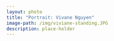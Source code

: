 ```yaml
---
layout: photo
title: "Portrait: Vivane Nguyen"
image-path: /img/viviane-standing.JPG
description: place-holder
---
```


